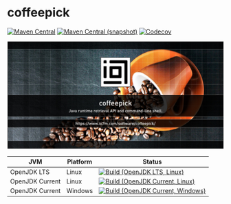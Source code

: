 coffeepick
===

[![Maven Central](https://img.shields.io/maven-central/v/com.io7m.coffeepick/com.io7m.coffeepick.svg?style=flat-square)](http://search.maven.org/#search%7Cga%7C1%7Cg%3A%22com.io7m.coffeepick%22)
[![Maven Central (snapshot)](https://img.shields.io/nexus/s/https/s01.oss.sonatype.org/com.io7m.coffeepick/com.io7m.coffeepick.svg?style=flat-square)](https://s01.oss.sonatype.org/content/repositories/snapshots/com/io7m/coffeepick/)
[![Codecov](https://img.shields.io/codecov/c/github/io7m/coffeepick.svg?style=flat-square)](https://codecov.io/gh/io7m/coffeepick)

![coffeepick](./src/site/resources/coffeepick.jpg?raw=true)

| JVM             | Platform | Status |
|-----------------|----------|--------|
| OpenJDK LTS     | Linux    | [![Build (OpenJDK LTS, Linux)](https://img.shields.io/github/workflow/status/io7m/coffeepick/main-openjdk_lts-linux)](https://github.com/io7m/coffeepick/actions?query=workflow%3Amain-openjdk_lts-linux) |
| OpenJDK Current | Linux    | [![Build (OpenJDK Current, Linux)](https://img.shields.io/github/workflow/status/io7m/coffeepick/main-openjdk_current-linux)](https://github.com/io7m/coffeepick/actions?query=workflow%3Amain-openjdk_current-linux)
| OpenJDK Current | Windows  | [![Build (OpenJDK Current, Windows)](https://img.shields.io/github/workflow/status/io7m/coffeepick/main-openjdk_current-windows)](https://github.com/io7m/coffeepick/actions?query=workflow%3Amain-openjdk_current-windows)


